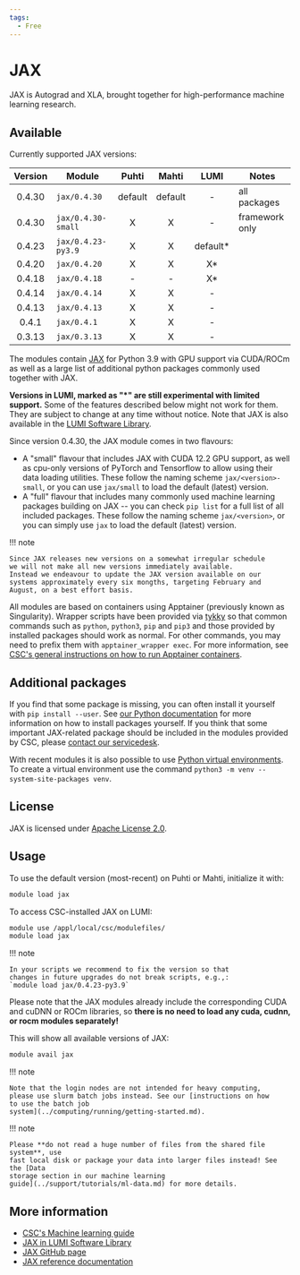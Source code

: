 ```yaml
---
tags:
  - Free
---
```


# JAX

JAX is Autograd and XLA, brought together for high-performance machine
learning research.


## Available

Currently supported JAX versions:

| Version | Module             | Puhti   | Mahti   | LUMI       | Notes          |
|:-------:|--------------------|:-------:|:-------:|:----------:|----------------|
| 0.4.30  | `jax/0.4.30`       | default | default | -          | all packages   |
| 0.4.30  | `jax/0.4.30-small` | X       | X       | -          | framework only |
| 0.4.23  | `jax/0.4.23-py3.9` | X       | X       | default*   |                |
| 0.4.20  | `jax/0.4.20`       | X       | X       | X*         |                |
| 0.4.18  | `jax/0.4.18`       | -       | -       | X*         |                |
| 0.4.14  | `jax/0.4.14`       | X       | X       | -          |                |
| 0.4.13  | `jax/0.4.13`       | X       | X       | -          |                |
| 0.4.1   | `jax/0.4.1`        | X       | X       | -          |                |
| 0.3.13  | `jax/0.3.13`       | X       | X       | -          |                |

The modules contain [JAX](https://github.com/google/jax/) for Python 3.9
with GPU support via CUDA/ROCm as well as a large list of additional python packages commonly used together with JAX.

**Versions in LUMI, marked as "*" are still experimental with limited
support.** Some of the features described below might not work for them.
They are subject to change at any time without notice. Note that JAX is
also available in the [LUMI Software Library](https://lumi-supercomputer.github.io/LUMI-EasyBuild-docs/j/jax/).

Since version 0.4.30, the JAX module comes in two flavours:

- A "small" flavour that includes JAX with CUDA 12.2 GPU support, as well as cpu-only versions of
  PyTorch and Tensorflow to allow using their data loading utilities. These follow the naming scheme
  `jax/<version>-small`, or you can use `jax/small` to load the default (latest) version.
- A "full" flavour that includes many commonly used machine learning packages building on JAX -- you can
  check `pip list` for a full list of all included packages. These follow the naming scheme `jax/<version>`,
  or you can simply use `jax` to load the default (latest) version.

!!! note

    Since JAX releases new versions on a somewhat irregular schedule
    we will not make all new versions immediately available.
    Instead we endeavour to update the JAX version available on our systems approximately every six mongths, targeting February and August, on a best effort basis.

All modules are based on containers using Apptainer (previously known
as Singularity). Wrapper scripts have been provided via [tykky](../computing/containers/tykky.md)
so that common commands such as `python`, `python3`, `pip` and `pip3` and
those provided by installed packages should work as normal.
For other commands, you may need to prefix them with
`apptainer_wrapper exec`. For more information, see [CSC's general
instructions on how to run Apptainer
containers](../computing/containers/run-existing.md).


## Additional packages

If you find that some package is missing, you can often install it
yourself with `pip install --user`. See [our Python
documentation](python.md#installing-python-packages-to-existing-modules)
for more information on how to install packages yourself. If you think
that some important JAX-related package should be included in
the modules provided by CSC, please [contact our
servicedesk](../support/contact.md).


With recent modules it is also possible to use [Python virtual
environments](https://packaging.python.org/en/latest/guides/installing-using-pip-and-virtual-environments/#creating-a-virtual-environment). To
create a virtual environment use the command
`python3 -m venv --system-site-packages venv`.

## License

JAX is licensed under [Apache License
2.0](https://github.com/google/jax/blob/main/LICENSE).

## Usage

To use the default version (most-recent) on Puhti or Mahti, initialize it with:

```bash
module load jax
```

To access CSC-installed JAX on LUMI:

```bash
module use /appl/local/csc/modulefiles/
module load jax
```

!!! note

    In your scripts we recommend to fix the version so that
    changes in future upgrades do not break scripts, e.g.,:
    `module load jax/0.4.23-py3.9`

Please note that the JAX modules already include the corresponding
CUDA and cuDNN or ROCm libraries, so **there is no need to load any
cuda, cudnn, or rocm modules separately!**

This will show all available versions of JAX:

```bash
module avail jax
```

!!! note

    Note that the login nodes are not intended for heavy computing,
    please use slurm batch jobs instead. See our [instructions on how
    to use the batch job
    system](../computing/running/getting-started.md).

!!! note

    Please **do not read a huge number of files from the shared file system**, use
    fast local disk or package your data into larger files instead! See the [Data
    storage section in our machine learning
    guide](../support/tutorials/ml-data.md) for more details.

## More information

- [CSC's Machine learning guide](../support/tutorials/ml-guide.md)
- [JAX in LUMI Software Library](https://lumi-supercomputer.github.io/LUMI-EasyBuild-docs/j/jax/)
- [JAX GitHub page](https://github.com/google/jax)
- [JAX reference documentation](https://jax.readthedocs.io/en/latest/)
